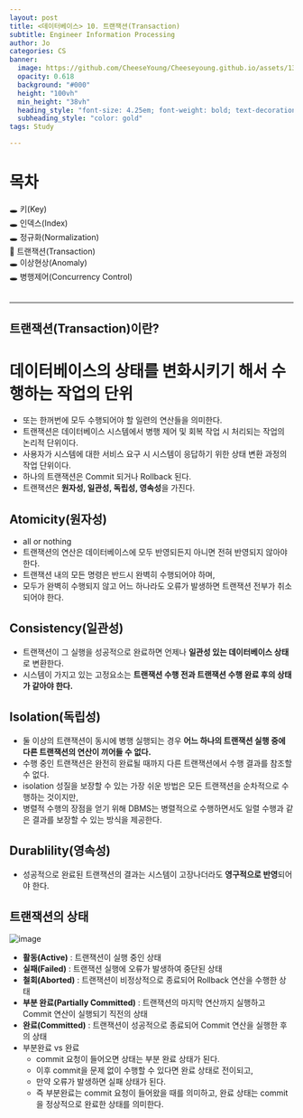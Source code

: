 ```yaml
---
layout: post
title: <데이터베이스> 10. 트랜잭션(Transaction)
subtitle: Engineer Information Processing
author: Jo
categories: CS
banner:
  image: https://github.com/CheeseYoung/Cheeseyoung.github.io/assets/132384527/c3acf82e-77db-4dd3-99e8-692f0b5334e4
  opacity: 0.618
  background: "#000"
  height: "100vh"
  min_height: "38vh"
  heading_style: "font-size: 4.25em; font-weight: bold; text-decoration: underline"
  subheading_style: "color: gold"
tags: Study

---
```



# 목차
🕳 키(Key) <br>
🕳 인덱스(Index) <br>
🕳 정규화(Normalization) <br>
📌 트랜잭션(Transaction) <br>
🕳 이상현상(Anomaly) <br>
🕳 병행제어(Concurrency Control) <br>
<br>
<hr>

## 트랜잭션(Transaction)이란?
# 데이터베이스의 상태를 변화시키기 해서 수행하는 작업의 단위
- 또는 한꺼번에 모두 수행되어야 할 일련의 연산들을 의미한다.
- 트랜잭션은 데이터베이스 시스템에서 병행 제어 및 회복 작업 시 처리되는 작업의 논리적 단위이다.
- 사용자가 시스템에 대한 서비스 요구 시 시스템이 응답하기 위한 상태 변환 과정의 작업 단위이다.
- 하나의 트랜잭션은 Commit 되거나 Rollback 된다.
- 트랜잭션은 **원자성, 일관성, 독립성, 영속성**을 가진다.

## Atomicity(원자성)
- all or nothing
- 트랜잭션의 연산은 데이터베이스에 모두 반영되든지 아니면 전혀 반영되지 않아야 한다.
- 트랜잭션 내의 모든 명령은 반드시 완벽히 수행되어야 하며,
- 모두가 완벽히 수행되지 않고 어느 하나라도 오류가 발생하면 트랜잭션 전부가 취소되어야 한다.

## Consistency(일관성)
- 트랜잭션이 그 실행을 성공적으로 완료하면 언제나 **일관성 있는 데이터베이스 상태**로 변환한다.
- 시스템이 가지고 있는 고정요소는 **트랜잭션 수행 전과 트랜잭션 수행 완료 후의 상태가 같아야 한다.**

## Isolation(독립성)
- 둘 이상의 트랜잭션이 동시에 병행 실행되는 경우 **어느 하나의 트랜잭션 실행 중에 다른 트랜잭션의 연산이 끼어들 수 없다.**
- 수행 중인 트랜잭션은 완전히 완료될 때까지 다른 트랜잭션에서 수행 결과를 참조할 수 없다.
- isolation 성질을 보장할 수 있는 가장 쉬운 방법은 모든 트랜잭션을 순차적으로 수행하는 것이지만,
- 병렬적 수행의 장점을 얻기 위해 DBMS는 병렬적으로 수행하면서도 일렬 수행과 같은 결과를 보장할 수 있는 방식을 제공한다.

## Durablility(영속성)
- 성공적으로 완료된 트랜잭션의 결과는 시스템이 고장나더라도 **영구적으로 반영**되어야 한다.


## 트랜잭션의 상태
![image](https://github.com/CheeseYoung/Cheeseyoung.github.io/assets/132384527/c3acf82e-77db-4dd3-99e8-692f0b5334e4)
- **활동(Active)** : 트랜잭션이 실행 중인 상태
- **실패(Failed)** : 트랜잭션 실행에 오류가 발생하여 중단된 상태
- **철회(Aborted)** : 트랜잭션이 비정상적으로 종료되어 Rollback 연산을 수행한 상태
- **부분 완료(Partially Committed)** : 트랜잭션의 마지막 연산까지 실행하고 Commit 연산이 실행되기 직전의 상태
- **완료(Committed)** : 트랜잭션이 성공적으로 종료되어 Commit 연산을 실행한 후의 상태
- 부분완료 vs 완료
  - commit 요청이 들어오면 상태는 부분 완료 상태가 된다.
  - 이후 commit을 문제 없이 수행할 수 있다면 완료 상태로 전이되고,
  - 만약 오류가 발생하면 실패 상태가 된다.
  - 즉 부분완료는 commit 요청이 들어왔을 때를 의미하고, 완료 상태는 commit을 정상적으로 완료한 상태를 의미한다.


























